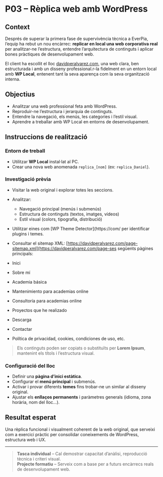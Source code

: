 # P03 – Rèplica web amb WordPress

## Context

Després de superar la primera fase de supervivència tècnica a EverPia, l’equip ha rebut un nou encàrrec: **replicar en local una web corporativa real** per analitzar-ne l’estructura, entendre l’arquitectura de continguts i aplicar bones pràctiques de desenvolupament web.

El client ha escollit el lloc [davidperalvarez.com](https://davidperalvarez.com), una web clara, ben estructurada i amb un disseny professional.r-la fidelment en un entorn local amb **WP Local**, entenent tant la seva aparença com la seva organització interna.

## Objectius

- Analitzar una web professional feta amb WordPress.
- Reproduir-ne l’estructura i jerarquia de continguts.
- Entendre la navegació, els menús, les categories i l’estil visual.
- Aprendre a treballar amb WP Local en entorns de desenvolupament.

## Instruccions de realització

### Entorn de treball

- Utilitzar **WP Local** instal·lat al PC.
- Crear una nova web anomenada `replica_[nom]` (ex: `replica_Daniel`).

### Investigació prèvia

- Visitar la web original i explorar totes les seccions.
- Analitzar:
  - Navegació principal (menús i submenús)
  - Estructura de continguts (textos, imatges, vídeos)
  - Estil visual (colors, tipografia, distribució)
- Utilitzar eines com [WP Theme Detector](https://com/ per identificar plugins i temes.
- Consultar el sitemap XML: [https://davidperalvarez.com/page-sitemap.xml](https://davidperalvarez.com/page-ses següents pàgines principals:

- Inici  
- Sobre mí  
- Academia básica  
- Mantenimiento para academias online  
- Consultoría para academias online  
- Proyectos que he realizado  
- Descarga  
- Contactar  
- Política de privacidad, cookies, condiciones de uso, etc.

> Els continguts poden ser copiats o substituïts per **Lorem Ipsum**, mantenint els títols i l’estructura visual.

### Configuració del lloc

- Definir una **pàgina d’inici estàtica**.
- Configurar el **menú principal** i submenús.
- Activar i provar diferents **temes** fins trobar-ne un similar al disseny original.
- Ajustar els **enllaços permanents** i paràmetres generals (idioma, zona horària, nom del lloc...).

## Resultat esperat

Una rèplica funcional i visualment coherent de la web original, que serveixi com a exercici pràctic per consolidar coneixements de WordPress, estructura web i UX.

---

> **Tasca individual** – Cal demostrar capacitat d’anàlisi, reproducció tècnica i criteri visual.  
> **Projecte formatiu** – Serveix com a base per a futurs encàrrecs reals de desenvolupament web.

